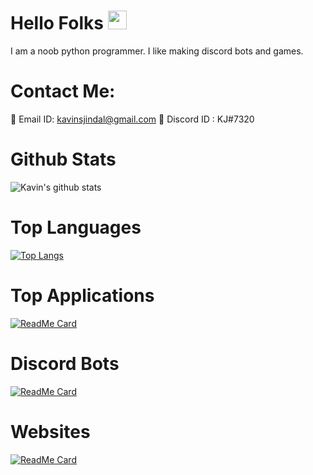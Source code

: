 # Hello Folks <img src="https://raw.githubusercontent.com/MartinHeinz/MartinHeinz/master/wave.gif" width="30px">

I am a noob python programmer. I like making discord bots and games.

# Contact Me:
:email: Email ID: kavinsjindal@gmail.com
:speech_balloon: Discord ID : KJ#7320

# Github Stats
![Kavin's github stats](https://github-readme-stats.vercel.app/api?username=kavinjindal&show_icons=true&theme=radical)

# Top Languages
[![Top Langs](https://github-readme-stats.vercel.app/api/top-langs/?username=kavinjindal&layout=demo)](https://github.com/kavinjindal/github-readme-stats)

# Top Applications

[![ReadMe Card](https://github-readme-stats.vercel.app/api/pin/?username=kavinjindal&repo=equation-writer)](https://github.com/kavinjindal/Equation-Writer)

# Discord Bots

[![ReadMe Card](https://github-readme-stats.vercel.app/api/pin/?username=kavinjindal&repo=Astro-1.3)](https://github.com/kavinjindal/Astro-1.3)

# Websites

[![ReadMe Card](https://github-readme-stats.vercel.app/api/pin/?username=kavinjindal&repo=Astro-website)](https://github.com/kavinjindal/Astro-website)

